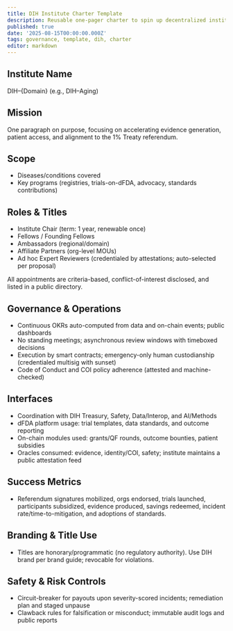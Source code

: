 ```yaml
---
title: DIH Institute Charter Template
description: Reusable one-pager charter to spin up decentralized institutes (e.g., DIH–Aging) with clear scope, titles, governance, and alignment to the 1% Treaty.
published: true
date: '2025-08-15T00:00:00.000Z'
tags: governance, template, dih, charter
editor: markdown
---
```


## Institute Name

DIH–{Domain} (e.g., DIH–Aging)

## Mission

One paragraph on purpose, focusing on accelerating evidence generation, patient access, and alignment to the 1% Treaty referendum.

## Scope

- Diseases/conditions covered
- Key programs (registries, trials-on-dFDA, advocacy, standards contributions)

## Roles & Titles

- Institute Chair (term: 1 year, renewable once)
- Fellows / Founding Fellows
- Ambassadors (regional/domain)
- Affiliate Partners (org-level MOUs)
- Ad hoc Expert Reviewers (credentialed by attestations; auto-selected per proposal)

All appointments are criteria-based, conflict-of-interest disclosed, and listed in a public directory.

## Governance & Operations

- Continuous OKRs auto-computed from data and on-chain events; public dashboards
- No standing meetings; asynchronous review windows with timeboxed decisions
- Execution by smart contracts; emergency-only human custodianship (credentialed multisig with sunset)
- Code of Conduct and COI policy adherence (attested and machine-checked)

## Interfaces

- Coordination with DIH Treasury, Safety, Data/Interop, and AI/Methods
- dFDA platform usage: trial templates, data standards, and outcome reporting
- On-chain modules used: grants/QF rounds, outcome bounties, patient subsidies
- Oracles consumed: evidence, identity/COI, safety; institute maintains a public attestation feed

## Success Metrics

- Referendum signatures mobilized, orgs endorsed, trials launched, participants subsidized, evidence produced, savings redeemed, incident rate/time-to-mitigation, and adoptions of standards.

## Branding & Title Use

- Titles are honorary/programmatic (no regulatory authority). Use DIH brand per brand guide; revocable for violations.

## Safety & Risk Controls

- Circuit-breaker for payouts upon severity-scored incidents; remediation plan and staged unpause
- Clawback rules for falsification or misconduct; immutable audit logs and public reports


